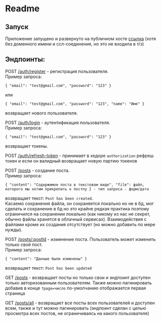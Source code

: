 # Readme

## Запуск

Приложение запущено и развернуто на публичном хосте [ссылка](http://45.145.64.194/) (хотя без доменного имени и ссл-соединения, но это не входила в т/з)

## Эндпоинты:

POST [/auth/register](http://45.145.64.194/auth/register) - регистрация пользователя.  
Пример запроса:

```
{ "email": "test@gmail.com", "password": "123" }
```

или

```
{ "email": "test@gmail.com", "password": "123", "name": "Имя" }
```

возвращает нового пользователя.

POST [/auth/login](http://45.145.64.194/auth/login) - аутентификация пользователя.  
Пример запроса:

```
{ "email": "test@gmail.com", "password": "123" }
```

возвращает токены.

POST [/auth/refresh-token](http://45.145.64.194/auth/refresh-token) - принимает в хедоре `authorization` рефреш токен и если он валидный возвращает новую партию токенов

POST [/posts](http://45.145.64.194/posts) - создание поста.  
Пример запроса:

```
{ "content": "Содержимое поста в текстовом виде", "file": файл, которого мы хотим прикрепить к постпу } - тип запроса - форм/дата
```

возвращает текст: `Post has been created`.  
Касаемо сохранения файла, он сохраняется локально но не в бд, мог сделать и сохранение в бд но это крайне редкая практика поэтому ограничился на сохранении локально (как никому из нас не секрет, обычно файлы хранятся в облачный сервисах). Взаимодействия с файлами кроме их создания отсутствует (но можно добавить по мере нужды).

POST [/posts/:postId](http://45.145.64.194/posts) - изменение поста. Пользователь может изменить только свой пост.  
Пример запроса:

```
{ "content": "Данные были изменены" }
```

возвращает текст: `Post has been updated`

GET [/posts](http://45.145.64.194/posts) - возвращает посты но только свои и эндпоинт доступен только авторизованным пользователям. Также можно пагинировать добавив в конце `?page=число` по-умолчанию отображается первая страница

GET [/posts/all](http://45.145.64.194/posts/all) - возвращает все посты всех пользователей и доступен всем, также и тут можно пагинировать (эндпоинт сделан с целью просмотра всех постов, не ограничиваясь на какого пользователя)
